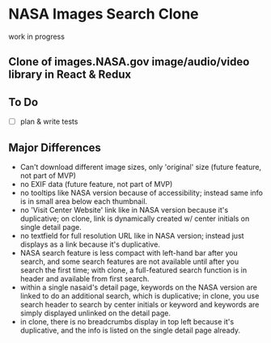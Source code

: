 # NASA Images Search Clone

work in progress

## Clone of images.NASA.gov image/audio/video library in React & Redux

## To Do

- [ ] plan & write tests

## Major Differences

- Can't download different image sizes, only 'original' size (future feature, not part of MVP)
- no EXIF data (future feature, not part of MVP)
- no tooltips like NASA version because of accessibility; instead same info is in small area below each thumbnail.
- no 'Visit Center Website' link like in NASA version because it's duplicative; on clone, link is dynamically created w/ center initials on single detail page.
- no textfield for full resolution URL like in NASA version; instead just displays as a link because it's duplicative.
- NASA search feature is less compact with left-hand bar after you search, and some search features are not available until after you search the first time; with clone, a full-featured search function is in header and available from first search.
- within a single nasaid's detail page, keywords on the NASA version are linked to do an additional search, which is duplicative; in clone, you use search header to search by center initials or keyword and keywords are simply displayed unlinked on the detail page.
- in clone, there is no breadcrumbs display in top left because it's duplicative, and the info is listed on the single detail page already.
